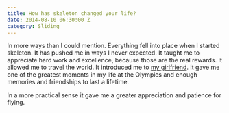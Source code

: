 ```yaml
---
title: How has skeleton changed your life?
date: 2014-08-10 06:30:00 Z
category: Sliding
---
```


In more ways than I could mention. Everything fell into place when I started skeleton. It has pushed me in ways I never expected. It taught me to appreciate hard work and excellence, because those are the real rewards. It allowed me to travel the world. It introduced me to [my girlfriend](http://www.morgantracey.us). It gave me one of the greatest moments in my life at the Olympics and enough memories and friendships to last a lifetime.

In a more practical sense it gave me a greater appreciation and patience for flying.
